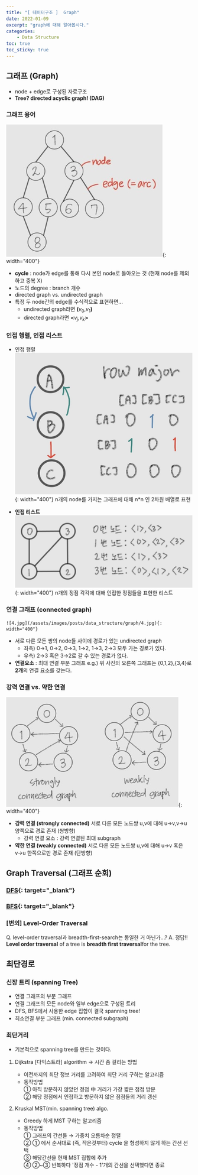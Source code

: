 ```yaml
---
title: "[ 데이터구조 ]  Graph"
date: 2022-01-09
excerpt: "graph에 대해 알아봅시다."
categories: 
    - Data Structure
toc: true
toc_sticky: true
---
```


## 그래프 (Graph)
- node + edge로 구성된 자료구조
- **Tree? directed acyclic graph! (DAG)**

### 그래프 용어
![1.jpg](/assets/images/posts/data_structure/graph/1.jpg){: width="400"}

- **cycle** : node가 edge를 통해 다시 본인 node로 돌아오는 것 (현재 node를 제외하고 중복 X)
- 노드의 degree : branch 개수
- directed graph vs. undirected graph
- 특정 두 node간의 edge를 수식적으로 표현하면...
    - undirected graph라면 **(**$v_0$,$v_1$**)**
    - directed graph라면 **<**$v_j$,$v_k$**>**

### 인접 행렬, 인접 리스트

- 인접 행렬
    ![2.jpg](/assets/images/posts/data_structure/graph/2.jpg){: width="400"}
    n개의 node를 가지는 그래프에 대해 n*n 인 2차원 배열로 표현
    
- **인접 리스트**
    ![3.jpg](/assets/images/posts/data_structure/graph/3.jpg){: width="400"}
    n개의 정점 각각에 대해 인접한 정점들을 표현한 리스트
    

### 연결 그래프 (connected graph)
    ![4.jpg](/assets/images/posts/data_structure/graph/4.jpg){: width="400"}

- 서로 다른 모든 쌍의 node들 사이에 경로가 있는 undirected graph
    - 좌측) 0→1, 0→2, 0→3, 1→2, 1→3, 2→3 모두 가는 경로가 있다.
    - 우측) 2→3 혹은 3→2로 갈 수 있는 경로가 없다.
- **연결요소** : 최대 연결 부분 그래프
    e.g.) 위 사진의 오른쪽 그래프는 {0,1,2},{3,4}로 **2개**의 연결 요소를 갖는다.
    

### 강력 연결 vs. 약한 연결
![5.jpg](/assets/images/posts/data_structure/graph/5.jpg){: width="400"}

- **강력 연결 (strongly connected)**
    서로 다른 모든 노드쌍 u,v에 대해 u→v,v→u 양쪽으로 경로 존재 (쌍방향)
    - 강력 연결 요소 : 강력 연결된 최대 subgraph
- **약한 연결 (weakly connected)**
    서로 다른 모든 노드쌍 u,v에 대해 u→v 혹은 v→u 한쪽으로만 경로 존재 (단방향)
    




## Graph Traversal (그래프 순회)

### [DFS](/_posts/data_structure/2023-02-16-DFS%2CBFS.md){: target="_blank"}

<!-- [친절한 설명](https://kingpodo.tistory.com/47)

- **stack**으로 구현한다. [stack](/Data_Structure/stackQueue/#스택-stack)
    - 결국 **재귀**로 구현할 수 있다. (∵LIFO)
- 필요한 변수들
    - **graph** : 그래프의 **인접 리스트 (2차원 리스트)**
    - **v** : 현재 node의 index
    - **visited** : 방문한 node 리스트 (boolean list)
- **현재 node 방문 → 인접한 node를 재귀적으로 방문**

- 예제
![6.jpg](/assets/images/posts/data_structure/graph/6.jpg){: width="400"}

    ```python
    # DFS 함수 정의
    def dfs(graph, v, visited):
        # 현재 노드를 방문 처리
        visited[v] = True
        print(v, end=' ')
        # 현재 노드와 연결된 다른 노드를 재귀적으로 방문
        for i in graph[v]: # 현재 노드 v의 인접 리스트 내 원소들 방문
            if not visited[i]:
                dfs(graph, i, visited)

    # 인접 리스트 (이걸로 그래프 모양을 추정할 수 있다.)
    # node 번호를 1번부터 시작하기 위해 첫번째 리스트 원소는 빈 리스트이다.
    graph = [
    [],
    [2, 3, 8],
    [1, 7],
    [1, 4, 5],
    [3, 5],
    [3, 4],
    [7],
    [2, 6, 8],
    [1, 7]
    ]

    # 각 노드가 방문된 정보를 리스트 자료형으로 표현(1차원 리스트)
    visited = [False] * 9

    # 정의된 DFS 함수 호출
    dfs(graph, 1, visited)
    ``` -->


### [BFS](/_posts/data_structure/2023-02-16-DFS%2CBFS.md){: target="_blank"}

<!-- [친절한 설명](https://kingpodo.tistory.com/48?category=805745)

- **queue**로 구현한다. [queue](/Data_Structure/stackQueue/#큐-queue)
- 필요한 변수들
    - **graph** : 그래프의 **인접 리스트**
    - **start** : 최초 시작 node의 index
    - **visited** : 방문한 node 리스트
- **재귀 사용하지 않는다!!**
- 알고리즘

    <aside>

        [초기세팅] start 들어간 queue 생성 & visited 방문 처리
        queue가 빌 때까지
            현재 노드 pop (from front)
            꺼낸 얘의 인접한 노드들에 대해
                방문하지 않은 노드라면
                    그 노드 append (from rear)
                    visited 방문 처리
            
    </aside>

- 예제

    ```python
    '''
    deque 자료구조를 구현한 라이브러리를 이용하지만 
    실질적으로는 queue를 이용해서 구현하므로
    "한 방향으로만" 넣고 빼야 한다!!!!!
    '''

    from collections import deque

    # BFS 함수 정의
    def bfs(graph, start, visited):
        queue = deque([start])  # start를 원소로 갖는 리스트가 deque이 된다.
        visited[start] = True  # 현재 노드를 방문 처리
        
        while queue:  # 큐가 빌 때까지 반복
            v = queue.popleft()  # 큐에서 하나의 원소를 (front에서) 뽑는다.
            print(v, end=' ')
            for i in graph[v]:
                if not visited[i]:
                    queue.append(i) # 곧 방문한 노드이므로 (rear로) 추가
                    visited[i] = True

    # 인접 리스트 (이걸로 그래프 모양을 추정할 수 있다.)
    # node 번호를 1번부터 시작하기 위해 첫번째 리스트 원소는 빈 리스트이다.
    graph = [
    [],
    [2, 3, 8],
    [1, 7],
    [1, 4, 5],
    [3, 5],
    [3, 4],
    [7],
    [2, 6, 8],
    [1, 7]
    ]

    # 각 노드가 방문된 정보를 리스트 자료형으로 표현 (1차원 리스트)
    visited = [False] * 9

    # 정의된 BFS 함수 호출
    bfs(graph, 1, visited)
    ``` -->





### [번외] Level-Order Traversal

Q. level-order traversal과 breadth-first-search는 동일한 거 아닌가...?
A. 정답!! **Level order traversal** of a tree is **breadth first traversal**for the tree.



## 최단경로

### 신장 트리 (spanning Tree)
- 연결 그래프의 부분 그래프
- 연결 그래프의 모든 node와 일부 edge으로 구성된 트리
- DFS, BFS에서 사용한 edge 집합이 결국 spanning tree!
- 최소연결 부분 그래프 (min. connected subgraph)

### 최단거리
- 기본적으로 spanning tree를 만드는 것이다.
1. Dijkstra [다익스트라] algorithm → 시간 좀 걸리는 방법 
    - 이전까지의 최단 정보 거리를 고려하여 최단 거리 구하는 알고리즘
    - 동작방법  
        ① 아직 방문하지 않았던 정점 中 거리가 가장 짧은 점점 방문   
        ② 해당 정점에서 인접하고 방문하지 않은 점점들의 거리 갱신 
        
2. Kruskal MST(min. spanning tree) algo. 
    - Greedy 하게 MST 구하는 알고리즘
    - 동작방법  
        ① 그래프의 간선들 → 가중치 오름차순 정렬  
        ② ① 에서 순서대로 (즉, 작은것부터) cycle 을 형성하지 않게 하는 간선 선택  
        ③ 해당간선을 현재 MST 집합에 추가  
        ④ ②~③ 반복하다 '정점 개수 - 1'개의 간선을 선택했다면 종료